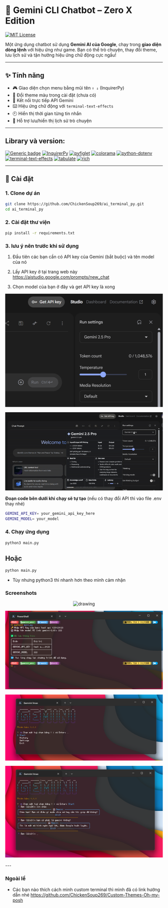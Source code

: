 # 🤖 Gemini CLI Chatbot – Zero X Edition

[![MIT License](https://img.shields.io/badge/License-MIT-green.svg)](https://choosealicense.com/licenses/mit/)

Một ứng dụng chatbot sử dụng **Gemini AI của Google**, chạy trong **giao diện dòng lệnh** với hiệu ứng như game. Bạn có thể trò chuyện, thay đổi theme, lưu lịch sử và tận hưởng hiệu ứng chữ động cực ngầu!

---

## ✨ Tính năng

- 🎮 Giao diện chọn menu bằng mũi tên `↑ ↓` (InquirerPy)
- 🎨 Đổi theme màu trong cài đặt (chưa có)
- 🧠 Kết nối trực tiếp API Gemini
- ⌨️ Hiệu ứng chữ động với `terminal-text-effects`
- 🕘 Hiển thị thời gian từng tin nhắn
- 💾 Hỗ trợ lưu/hiển thị lịch sử trò chuyện

---

## Library và version:

[![Generic badge](https://img.shields.io/badge/python-3.13.3-blue.svg)](https://shields.io/)
[![InquirerPy](https://img.shields.io/badge/InquirerPy-0.3.4-ff69b4)](https://pypi.org/project/InquirerPy/)
[![pyfiglet](https://img.shields.io/badge/pyfiglet-1.0.3-8a2be2)](https://pypi.org/project/pyfiglet/)
[![colorama](https://img.shields.io/badge/colorama-0.4.6-ffa500)](https://pypi.org/project/colorama/)
[![python-dotenv](https://img.shields.io/badge/python--dotenv-1.1.1-228b22)](https://pypi.org/project/python-dotenv/)
[![terminal-text-effects](https://img.shields.io/badge/terminal--text--effects-0.12.0-20b2aa)](https://pypi.org/project/terminal-text-effects/)
[![tabulate](https://img.shields.io/badge/tabulate-0.9.0-d2691e)](https://pypi.org/project/tabulate/)
[![rich](https://img.shields.io/badge/rich-14.0.0-b22222)](https://pypi.org/project/rich/)

---

## 🧰 Cài đặt

### 1. Clone dự án

```bash
git clone https://github.com/ChickenSoup269/ai_terminal_py.git
cd ai_terminal_py
```

### 2. Cài đặt thư viện

```bash
pip install -r requirements.txt
```

### 3. lưu ý nên trước khi sử dụng

1. Đầu tiên các bạn cần có API key của Gemini (bắt buộc) và tên model của nó
2. Lấy API key ở tại trang web này
   https://aistudio.google.com/prompts/new_chat

3. Chọn model của bạn ở đây và get API key là xong

<p align="center">
<img src="./images/image.png" alt="drawing" width="750">
</p>

<p align="center">
<img src="./images/hehe.gif" alt="drawing" width="750">
</p>

**Đoạn code bên dưới khi chạy sẽ tự tạo**
(nếu có thay đổi API thì vào file .env thay nhé)

```bash
GEMINI_API_KEY= your_gemini_api_key_here
GEMINI_MODEL= your_model
```

### 4. Chạy ứng dụng

```bash
python3 main.py
```

## Hoặc

```bash
python main.py
```

- Tùy nhưng python3 thì nhanh hơn theo mình cảm nhận

### Screenshots

<p align="center">
<img src="./images/ezgif.com-speed.gif" alt="drawing" width="full">
</p>
<p align="center">
<img src="./images/Screenshot 2025-07-09 231329.png" alt="drawing" width="full">
</p>
<p align="center">
<img src="./images/Screenshot 2025-07-09 222053.png" alt="drawing" width="full">
</p>
<p align="center">
<img src="./images/Screenshot 2025-07-09 222135.png" alt="drawing" width="full">
</p>
---

### Ngoài lề

- Các bạn nào thích cách mình custom terminal thì mình đã có link hướng dẫn nhé
  https://github.com/ChickenSoup269/Custom-Themes-Oh-my-posh
